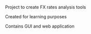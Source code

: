 Project to create FX rates analysis tools

Created for learning purposes

Contains GUI and web application